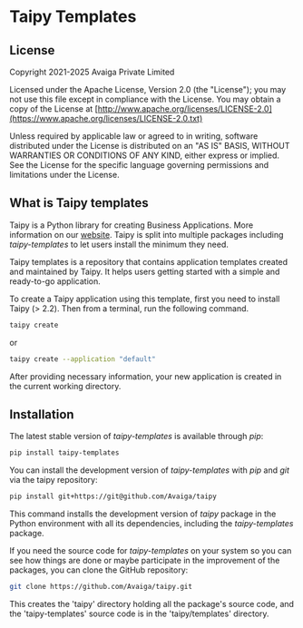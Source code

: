 # Taipy Templates

## License

Copyright 2021-2025 Avaiga Private Limited

Licensed under the Apache License, Version 2.0 (the "License"); you may not use this file
except in compliance with the License. You may obtain a copy of the License at
[http://www.apache.org/licenses/LICENSE-2.0](https://www.apache.org/licenses/LICENSE-2.0.txt)

Unless required by applicable law or agreed to in writing, software distributed under the
License is distributed on an "AS IS" BASIS, WITHOUT WARRANTIES OR CONDITIONS OF ANY KIND,
either express or implied. See the License for the specific language governing permissions
and limitations under the License.

## What is Taipy templates

Taipy is a Python library for creating Business Applications. More information on our
[website](https://www.taipy.io). Taipy is split into multiple packages including *taipy-templates*
to let users install the minimum they need.

Taipy templates is a repository that contains application templates created and
maintained by Taipy. It helps users getting started with a simple and ready-to-go application.

To create a Taipy application using this template, first you need to install Taipy (> 2.2).
Then from a terminal, run the following command.
```bash
taipy create
```
or
```bash
taipy create --application "default"
```

After providing necessary information, your new application is created in the current
working directory.

## Installation

The latest stable version of *taipy-templates* is available through *pip*:
```bash
pip install taipy-templates
```

You can install the development version of *taipy-templates* with *pip* and *git* via the taipy repository:
```bash
pip install git+https://git@github.com/Avaiga/taipy
```

This command installs the development version of *taipy* package in the Python environment with all
its dependencies, including the *taipy-templates* package.

If you need the source code for *taipy-templates* on your system so you can see how things are done or
maybe participate in the improvement of the packages, you can clone the GitHub repository:

```bash
git clone https://github.com/Avaiga/taipy.git
```

This creates the 'taipy' directory holding all the package's source code, and the 'taipy-templates'
source code is in the 'taipy/templates' directory.
